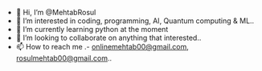 - 👋 Hi, I’m @MehtabRosul
- 👀 I’m interested in coding, programming, AI, Quantum computing & ML..
- 🌱 I’m currently learning python at the moment
- 💞️ I’m looking to collaborate on anything that interested..
- 📫 How to reach me .- onlinemehtab00@gmail.com, rosulmehtab00@gmail.com..

<!---
MehtabRosul/MehtabRosul is a ✨ special ✨ repository because its `README.md` (this file) appears on your GitHub profile.
You can click the Preview link to take a look at your changes.
--->
